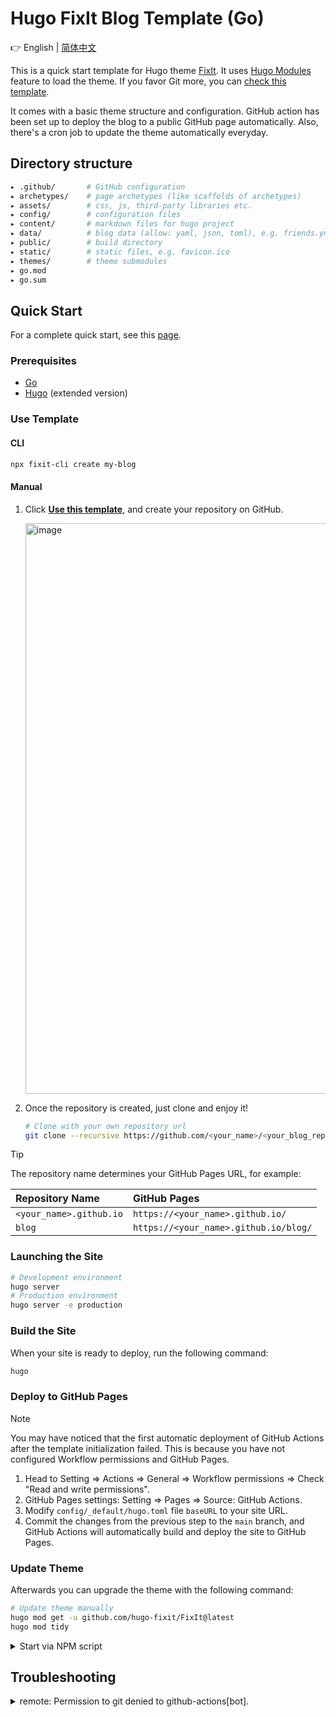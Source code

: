 # Hugo FixIt Blog Template (Go)

👉 English | [简体中文](README.cn.md)

This is a quick start template for Hugo theme [FixIt](https://github.com/hugo-fixit/FixIt). It uses [Hugo Modules](https://gohugo.io/hugo-modules/) feature to load the theme. If you favor Git more, you can [check this template](https://github.com/hugo-fixit/hugo-fixit-starter1).

It comes with a basic theme structure and configuration. GitHub action has been set up to deploy the blog to a public GitHub page automatically. Also, there's a cron job to update the theme automatically everyday.

## Directory structure

```bash
▸ .github/       # GitHub configuration
▸ archetypes/    # page archetypes (like scaffolds of archetypes)
▸ assets/        # css, js, third-party libraries etc.
▸ config/        # configuration files
▸ content/       # markdown files for hugo project
▸ data/          # blog data (allow: yaml, json, toml), e.g. friends.yml
▸ public/        # build directory
▸ static/        # static files, e.g. favicon.ico
▸ themes/        # theme submodules
▸ go.mod
▸ go.sum
```

## Quick Start

For a complete quick start, see this [page](https://fixit.lruihao.cn/documentation/getting-started/).

### Prerequisites

- [Go](https://go.dev/dl/)
- [Hugo](https://gohugo.io/installation/) (extended version)

### Use Template

#### CLI

```bash
npx fixit-cli create my-blog
```

#### Manual

1. Click [**Use this template**](https://github.com/hugo-fixit/hugo-fixit-starter/generate), and create your repository on GitHub.

    <img width="913" alt="image" src="https://github.com/hugo-fixit/hugo-fixit-starter1/assets/33419593/d5fbd940-3ffd-4750-b1e6-4e87b50b0696">

2. Once the repository is created, just clone and enjoy it!

    ```bash
    # Clone with your own repository url
    git clone --recursive https://github.com/<your_name>/<your_blog_repo>.git
    ```

> [!TIP]
> The repository name determines your GitHub Pages URL, for example:
>
> | Repository Name | GitHub Pages |
> | :--- | :--- |
> | `<your_name>.github.io` | `https://<your_name>.github.io/` |
> | `blog` | `https://<your_name>.github.io/blog/` |

### Launching the Site

```bash
# Development environment
hugo server
# Production environment
hugo server -e production
```

### Build the Site

When your site is ready to deploy, run the following command:

```bash
hugo
```

### Deploy to GitHub Pages

> [!NOTE]
> You may have noticed that the first automatic deployment of GitHub Actions after the template initialization failed. This is because you have not configured Workflow permissions and GitHub Pages.

1. Head to Setting => Actions => General => Workflow permissions => Check "Read and write permissions".
2. GitHub Pages settings: Setting => Pages => Source: GitHub Actions.
3. Modify `config/_default/hugo.toml` file `baseURL` to your site URL.
4. Commit the changes from the previous step to the `main` branch, and GitHub Actions will automatically build and deploy the site to GitHub Pages.

### Update Theme

Afterwards you can upgrade the theme with the following command:

```bash
# Update theme manually
hugo mod get -u github.com/hugo-fixit/FixIt@latest
hugo mod tidy
```

<details>
  <summary>Start via NPM script</summary>

  ```bash
  # build the blog
  npm run build
  # run a local debugging server with watch
  npm run server
  # run a local debugging server in production environment
  npm run server:production
  # update theme submodules
  npm run update:theme
  ```

</details>

## Troubleshooting

<details>
  <summary>remote: Permission to git denied to github-actions[bot].</summary>
  Head to Setting => Actions => General => Workflow permissions => Check "Read and write permissions".
</details>

<!-- This project was generated with [hugo-fixit-starter](https://github.com/hugo-fixit/hugo-fixit-starter). -->
